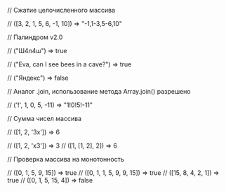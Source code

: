 // Сжатие целочисленного массива

// ([3, 2, 1, 5, 6, -1, 10]) => "-1,1-3,5-6,10"


// Палиндром v2.0

// ("Ш4л4ш") => true

// ("Eva, can I see bees in a cave?") => true

// ("Яндекс") => false


// Аналог .join, использование метода Array.join() разрешено

// ('!', 1, 0, 5, -11) => "1!0!5!-11"


// Сумма чисел массива

// ([1, 2, '3x']) => 6

// ([1, 2, 'x3']) => 3
// ([1, [1, 2], 2]) => 6


// Проверка массива на монотонность

// ([0, 1, 5, 9, 15]) => true
// ([0, 1, 1, 5, 9, 9, 15]) => true
// ([15, 8, 4, 2, 1]) => true
// ([0, 1, 5, 15, 4]) => false

